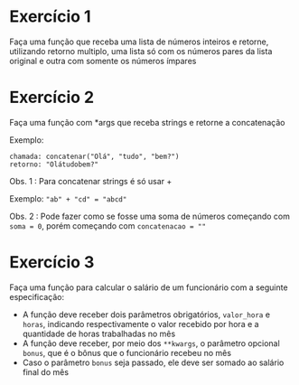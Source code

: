 # Exercício 1
Faça uma função que receba uma lista de números inteiros e retorne, utilizando retorno multiplo,
uma lista só com os números pares da lista original e outra com somente os números ímpares

# Exercício 2
Faça uma função com *args que receba strings e retorne a concatenação

Exemplo:
```
chamada: concatenar("Olá", "tudo", "bem?")
retorno: "Olátudobem?"
```
Obs. 1 : Para concatenar strings é só usar +

Exemplo: `"ab" + "cd" = "abcd"`

Obs. 2 : Pode fazer como se fosse uma soma de números começando com `soma = 0`, porém começando com `concatenacao = ""`


# Exercício 3
Faça uma função para calcular o salário de um funcionário com a seguinte especificação:
- A função deve receber dois parâmetros obrigatórios, `valor_hora` e `horas`, indicando respectivamente o valor recebido por hora e a quantidade de horas trabalhadas no mês
- A função deve receber, por meio dos `**kwargs`, o parâmetro opcional `bonus`, que é o bônus que o funcionário recebeu no mês
- Caso o parâmetro `bonus` seja passado, ele deve ser somado ao salário final do mês
